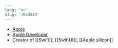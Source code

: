 ```yaml
---
lang: 'en'
slug: '/B44343'
---
```


- [Apple](https://apple.com)
- [Apple Developer](https://developer.apple.com)
- Creator of [[Swift]], [[SwiftUI]], [[Apple silicon]]
